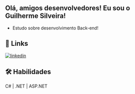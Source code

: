 ## Olá, amigos desenvolvedores! Eu sou o Guilherme Silveira!

- Estudo sobre desenvolvimento Back-end!

## 🔗 Links
[![linkedin](https://img.shields.io/badge/linkedin-0A66C2?style=for-the-badge&logo=linkedin&logoColor=white)](https://www.linkedin.com/in/guilherme-silveira-013b75249/)

## 🛠 Habilidades
C# | .NET | ASP.NET
